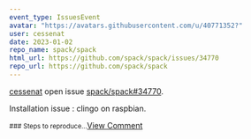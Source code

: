 ```yaml
---
event_type: IssuesEvent
avatar: "https://avatars.githubusercontent.com/u/40771352?"
user: cessenat
date: 2023-01-02
repo_name: spack/spack
html_url: https://github.com/spack/spack/issues/34770
repo_url: https://github.com/spack/spack
---
```


<a href='https://github.com/cessenat' target='_blank'>cessenat</a> open issue <a href='https://github.com/spack/spack/issues/34770' target='_blank'>spack/spack#34770</a>.

<p>Installation issue : clingo on raspbian.</p><small>### Steps to reproduce...</small><a href='https://github.com/spack/spack/issues/34770' target='_blank'>View Comment</a>
